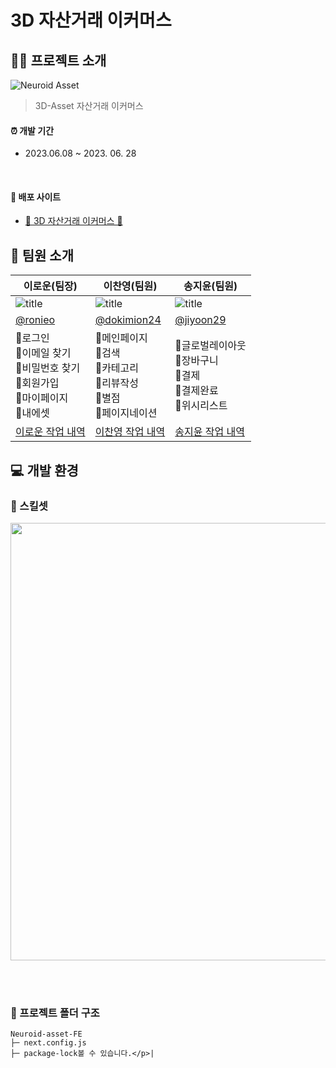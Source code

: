 # 3D 자산거래 이커머스

## 💁🏻 프로젝트 소개
![Neuroid Asset](https://github.com/3DAsset-eCommerce/3D-FE/assets/76941552/608c6f51-4bdc-41d5-aaf2-b671b62b91b8)
> 3D-Asset 자산거래 이커머스 <br />

#### ⏰ 개발 기간

- 2023.06.08 ~ 2023. 06. 28

<br/>

#### 🔗 배포 사이트

- [🦾 3D 자산거래 이커머스 🦾](https://www.moneybridge.co.kr/)

## 👥 팀원 소개
| 이로운(팀장)                                                                                        | 이찬영(팀원)                                                                                 | 송지윤(팀원)                                                                                                                                                                                                                                        |
| --------------------------------------------------------------------------------------------------- | -------------------------------------------------------------------------------------------- | ------------------------------------------------------------------------------------------- | 
| ![title](https://avatars.githubusercontent.com/u/76941552?v=4)                                     | ![title](https://avatars.githubusercontent.com/u/92348492?v=4)                               | ![title](https://avatars.githubusercontent.com/u/71622691?v=4)                              |
| [@ronieo](https://github.com/ronieo)                                                          | [@dokimion24](https://github.com/dokimion24)                                                   | [@jiyoon29](https://github.com/jiyoon29)                                                    |                                                   |
|📍로그인<br />📍이메일 찾기<br />📍비밀번호 찾기<br />📍회원가입<br />📍마이페이지 </br> 📍내에셋 </br> | 📍메인페이지<br />📍검색<br /> 📍카테고리<br />📍리뷰작성 <br/> 📍별점<br /> 📍페이지네이션<br /> |📍글로벌레이아웃<br />📍장바구니<br /> 📍결제<br /> 📍결제완료<br /> 📍위시리스트<br />                               | 
| [이로운 작업 내역](https://github.com/3DAsset-eCommerce/3D-FE/issues?q=author%3Aronieo+) | [이찬영 작업 내역](https://github.com/3DAsset-eCommerce/3D-FE/issues?q=author%3Adokimion24+) | [송지윤 작업 내역](https://github.com/3DAsset-eCommerce/3D-FE/issues?q=author%3Ajiyoon29) |


## 💻 개발 환경
### 🔧 스킬셋
<!--![FE_skillset](https://github.com/3DAsset-eCommerce/3D-FE/assets/76941552/a0e3c0fd-0eee-45fe-9fd4-afaeb7c05a1d)-->
<img src='https://github.com/3DAsset-eCommerce/3D-FE/assets/76941552/0b0622af-6adb-4414-a198-299fb81f70c7' width='550px' height='700px'/>

<br /><br />

### 📁 프로젝트 폴더 구조
```
Neuroid-asset-FE
├─ next.config.js
├─ package-lock볼 수 있습니다.</p>|
